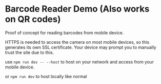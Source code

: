 # Barcode Reader Demo (Also works on QR codes)

Proof of concept for reading barcodes from mobile device.

HTTPS is needed to access the camera on most mobile devices, so this generates its own SSL certificate. Your device may prompt you to manually trust the site due to this.

use `npm run dev -- --host` to host on your network and access from your mobile device.

or `npm run dev` to host locally like normal